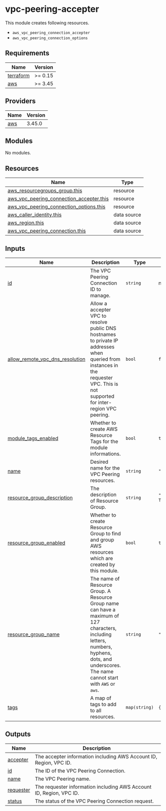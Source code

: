 # vpc-peering-accepter

This module creates following resources.

- `aws_vpc_peering_connection_accepter`
- `aws_vpc_peering_connection_options`

<!-- BEGINNING OF PRE-COMMIT-TERRAFORM DOCS HOOK -->
## Requirements

| Name | Version |
|------|---------|
| <a name="requirement_terraform"></a> [terraform](#requirement\_terraform) | >= 0.15 |
| <a name="requirement_aws"></a> [aws](#requirement\_aws) | >= 3.45 |

## Providers

| Name | Version |
|------|---------|
| <a name="provider_aws"></a> [aws](#provider\_aws) | 3.45.0 |

## Modules

No modules.

## Resources

| Name | Type |
|------|------|
| [aws_resourcegroups_group.this](https://registry.terraform.io/providers/hashicorp/aws/latest/docs/resources/resourcegroups_group) | resource |
| [aws_vpc_peering_connection_accepter.this](https://registry.terraform.io/providers/hashicorp/aws/latest/docs/resources/vpc_peering_connection_accepter) | resource |
| [aws_vpc_peering_connection_options.this](https://registry.terraform.io/providers/hashicorp/aws/latest/docs/resources/vpc_peering_connection_options) | resource |
| [aws_caller_identity.this](https://registry.terraform.io/providers/hashicorp/aws/latest/docs/data-sources/caller_identity) | data source |
| [aws_region.this](https://registry.terraform.io/providers/hashicorp/aws/latest/docs/data-sources/region) | data source |
| [aws_vpc_peering_connection.this](https://registry.terraform.io/providers/hashicorp/aws/latest/docs/data-sources/vpc_peering_connection) | data source |

## Inputs

| Name | Description | Type | Default | Required |
|------|-------------|------|---------|:--------:|
| <a name="input_id"></a> [id](#input\_id) | The VPC Peering Connection ID to manage. | `string` | n/a | yes |
| <a name="input_allow_remote_vpc_dns_resolution"></a> [allow\_remote\_vpc\_dns\_resolution](#input\_allow\_remote\_vpc\_dns\_resolution) | Allow a accepter VPC to resolve public DNS hostnames to private IP addresses when queried from instances in the requester VPC. This is not supported for inter-region VPC peering. | `bool` | `false` | no |
| <a name="input_module_tags_enabled"></a> [module\_tags\_enabled](#input\_module\_tags\_enabled) | Whether to create AWS Resource Tags for the module informations. | `bool` | `true` | no |
| <a name="input_name"></a> [name](#input\_name) | Desired name for the VPC Peering resources. | `string` | `""` | no |
| <a name="input_resource_group_description"></a> [resource\_group\_description](#input\_resource\_group\_description) | The description of Resource Group. | `string` | `"Managed by Terraform."` | no |
| <a name="input_resource_group_enabled"></a> [resource\_group\_enabled](#input\_resource\_group\_enabled) | Whether to create Resource Group to find and group AWS resources which are created by this module. | `bool` | `true` | no |
| <a name="input_resource_group_name"></a> [resource\_group\_name](#input\_resource\_group\_name) | The name of Resource Group. A Resource Group name can have a maximum of 127 characters, including letters, numbers, hyphens, dots, and underscores. The name cannot start with `AWS` or `aws`. | `string` | `""` | no |
| <a name="input_tags"></a> [tags](#input\_tags) | A map of tags to add to all resources. | `map(string)` | `{}` | no |

## Outputs

| Name | Description |
|------|-------------|
| <a name="output_accepter"></a> [accepter](#output\_accepter) | The accepter information including AWS Account ID, Region, VPC ID. |
| <a name="output_id"></a> [id](#output\_id) | The ID of the VPC Peering Connection. |
| <a name="output_name"></a> [name](#output\_name) | The VPC Peering name. |
| <a name="output_requester"></a> [requester](#output\_requester) | The requester information including AWS Account ID, Region, VPC ID. |
| <a name="output_status"></a> [status](#output\_status) | The status of the VPC Peering Connection request. |
<!-- END OF PRE-COMMIT-TERRAFORM DOCS HOOK -->
